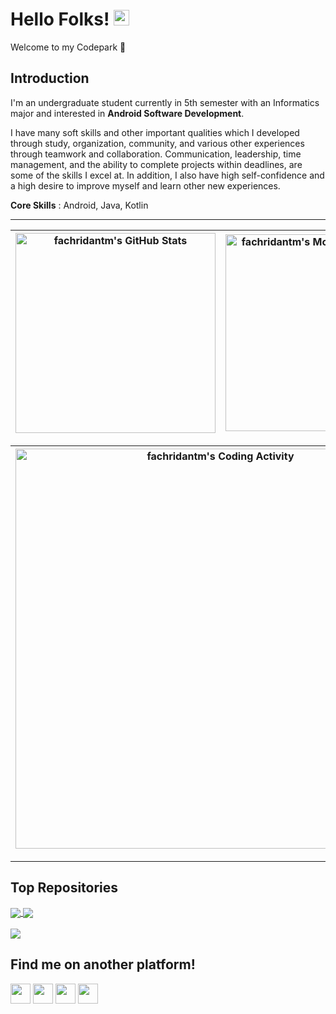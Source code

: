 # Hello Folks! [<img src="https://media.giphy.com/media/hvRJCLFzcasrR4ia7z/giphy.gif" width="25px">](https://fachridantm.github.io/)
Welcome to my Codepark 🏡  

## Introduction
I'm an undergraduate student currently in 5th semester with an Informatics major and interested in **Android Software Development**.  

I have many soft skills and other important qualities which I developed through study, organization, community, and various other experiences through teamwork and collaboration. Communication, leadership, time management, and the ability to complete projects within deadlines, are some of the skills I excel at. In addition, I also have high self-confidence and a high desire to improve myself and learn other new experiences.  

**Core Skills** : Android, Java, Kotlin  

---
    
| <img align="center" width="320px" src="https://github-readme-stats.vercel.app/api?username=fachridantm&show_icons=true&theme=tokyonight&count_private=true" alt="fachridantm's GitHub Stats"> | <img align="center" width="315px" src="https://github-readme-stats.vercel.app/api/top-langs/?username=fachridantm&langs_count=8&layout=compact&theme=tokyonight" alt="fachridantm's Most Used Language">
| ------------- | ------------- |  

| <img align="center" width="640px" src="https://github-readme-stats.vercel.app/api/wakatime?username=fachridantm&layout=compact&theme=tokyonight" alt="fachridantm's Coding Activity"> 
| ------------- |

---

## Top Repositories
<a href="https://github.com/fachridantm/Dicoding-AndroidPemula">
  <img align="center" src="https://github-readme-stats.vercel.app/api/pin/?username=fachridantm&repo=Dicoding-AndroidPemula&show_icons=true&theme=tokyonight" />
</a>  
<a href="https://github.com/fachridantm/Smart-Villager">
  <img align="center" src="https://github-readme-stats.vercel.app/api/pin/?username=fachridantm&repo=Smart-Villager&show_icons=true&theme=tokyonight" />
</a>
<br>
<br>
<a href="https://github.com/fachridantm/Asymmetric-Crypto-App">
  <img align="center" src="https://github-readme-stats.vercel.app/api/pin/?username=fachridantm&repo=Asymmetric-Crypto-App&show_icons=true&theme=tokyonight" />
</a>

## Find me on another platform!

<a href="https://www.linkedin.com/in/fachridantm/">
  <code title="LinkedIn" alt="LinkedIn"><img width="32px" src="https://content.linkedin.com/content/dam/me/brand/en-us/brand-home/logos/In-Blue-Logo.png.original.png"></a></code>
<a href="https://www.instagram.com/fachridantm/">
  <code title="Instagram" alt="Instagram"><img width="32px" src="https://upload.wikimedia.org/wikipedia/commons/thumb/a/a5/Instagram_icon.png/600px-Instagram_icon.png"></a></code>
<a href="https://www.sololearn.com/profile/15468256">
  <code title="SoloLearn" alt="SoloLearn"><img width="32px" src="https://pbs.twimg.com/profile_images/1410707398021550084/MmGTT4dY_400x400.jpg"></a></code>
<a href="https://gitlab.com/fachridantm/">
  <code title="GitLab" alt="GitLab"><img width="32px" src="https://cdn.iconscout.com/icon/free/png-256/gitlab-282507.png"></a></code>

<!-- <details>
    <summary>:zap: Recent GitHub Activity</summary>
<!--START_SECTION:activity-->
<!-- 1. 🗣 Commented on [#3](https://github.com/Dadangdut33/Screen-Translate/issues/3) in [Dadangdut33/Screen-Translate](https://github.com/Dadangdut33/Screen-Translate) -->
<!--END_SECTION:activity--> 
<!--
**fachridantm/fachridantm** is a ✨ _special_ ✨ repository because its `README.md` (this file) appears on your GitHub profile.

Here are some ideas to get you started:

- 🔭 I’m currently working on ...
- 🌱 I’m currently learning ...
- 👯 I’m looking to collaborate on ...
- 🤔 I’m looking for help with ...
- 💬 Ask me about ...
- 📫 How to reach me: ...
- 😄 Pronouns: ...
- ⚡ Fun fact: ...
-->
